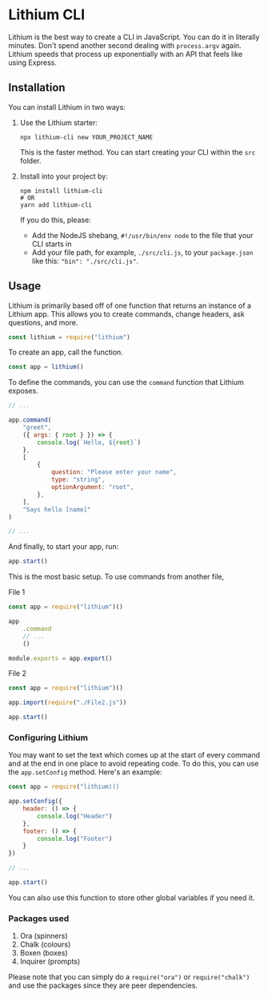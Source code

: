 # Lithium CLI

Lithium is the best way to create a CLI in JavaScript. You can do it in literally minutes. Don't spend another second dealing with `process.argv` again. Lithium speeds that process up exponentially with an API that feels like using Express.

## Installation

You can install Lithium in two ways:

1. Use the Lithium starter:

    ```
    npx lithium-cli new YOUR_PROJECT_NAME
    ```

    This is the faster method. You can start creating your CLI within the `src` folder.

2. Install into your project by:

    ```
    npm install lithium-cli
    # OR
    yarn add lithium-cli
    ```

    If you do this, please:

    - Add the NodeJS shebang, `#!/usr/bin/env node` to the file that your CLI starts in
    - Add your file path, for example, `./src/cli.js`, to your `package.json` like this: `"bin": "./src/cli.js"`.

## Usage

Lithium is primarily based off of one function that returns an instance of a Lithium app. This allows you to create commands, change headers, ask questions, and more.

```js
const lithium = require("lithium")
```

To create an app, call the function.

```js
const app = lithium()
```

To define the commands, you can use the `command` function that Lithium exposes.

```js
// ...

app.command(
	"greet",
	({ args: { root } }) => {
		console.log(`Hello, ${root}`)
	},
	[
		{
			question: "Please enter your name",
			type: "string",
			optionArgument: "root",
		},
	],
	"Says hello [name]"
)

// ...
```

And finally, to start your app, run:

```js
app.start()
```

This is the most basic setup. To use commands from another file,

File 1

```js
const app = require("lithium")()

app
	.command
	// ...
	()

module.exports = app.export()
```

File 2

```js
const app = require("lithium")()

app.import(require("./File2.js"))

app.start()
```

### Configuring Lithium

You may want to set the text which comes up at the start of every command and at the end in one place to avoid repeating code. To do this, you can use the `app.setConfig` method. Here's an example:

```js
const app = require("lithium)()

app.setConfig({
	header: () => {
		console.log("Header")
	},
	footer: () => {
		console.log("Footer")
	}
})

// ...

app.start()
```

You can also use this function to store other global variables if you need it. 

### Packages used

1. Ora (spinners)
2. Chalk (colours)
3. Boxen (boxes)
4. Inquirer (prompts)

Please note that you can simply do a `require("ora")` or `require("chalk")` and use the packages since they are peer dependencies.